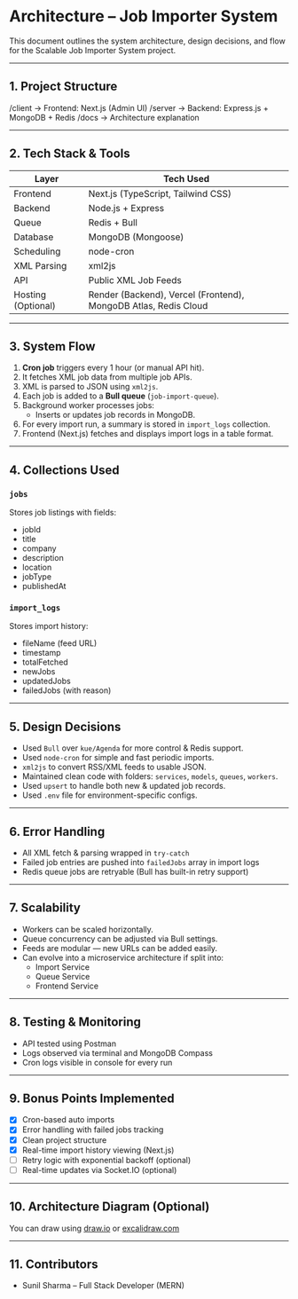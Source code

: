 # Architecture – Job Importer System

This document outlines the system architecture, design decisions, and flow for the Scalable Job Importer System project.

---

## 1. Project Structure

/client → Frontend: Next.js (Admin UI)
/server → Backend: Express.js + MongoDB + Redis
/docs → Architecture explanation

---

## 2. Tech Stack & Tools

| Layer              | Tech Used                                                       |
| ------------------ | --------------------------------------------------------------- |
| Frontend           | Next.js (TypeScript, Tailwind CSS)                              |
| Backend            | Node.js + Express                                               |
| Queue              | Redis + Bull                                                    |
| Database           | MongoDB (Mongoose)                                              |
| Scheduling         | node-cron                                                       |
| XML Parsing        | xml2js                                                          |
| API                | Public XML Job Feeds                                            |
| Hosting (Optional) | Render (Backend), Vercel (Frontend), MongoDB Atlas, Redis Cloud |

---

## 3. System Flow

1. **Cron job** triggers every 1 hour (or manual API hit).
2. It fetches XML job data from multiple job APIs.
3. XML is parsed to JSON using `xml2js`.
4. Each job is added to a **Bull queue** (`job-import-queue`).
5. Background worker processes jobs:
   - Inserts or updates job records in MongoDB.
6. For every import run, a summary is stored in `import_logs` collection.
7. Frontend (Next.js) fetches and displays import logs in a table format.

---

## 4. Collections Used

### `jobs`

Stores job listings with fields:

- jobId
- title
- company
- description
- location
- jobType
- publishedAt

### `import_logs`

Stores import history:

- fileName (feed URL)
- timestamp
- totalFetched
- newJobs
- updatedJobs
- failedJobs (with reason)

---

## 5. Design Decisions

- Used `Bull` over `kue/Agenda` for more control & Redis support.
- Used `node-cron` for simple and fast periodic imports.
- `xml2js` to convert RSS/XML feeds to usable JSON.
- Maintained clean code with folders: `services`, `models`, `queues`, `workers`.
- Used `upsert` to handle both new & updated job records.
- Used `.env` file for environment-specific configs.

---

## 6. Error Handling

- All XML fetch & parsing wrapped in `try-catch`
- Failed job entries are pushed into `failedJobs` array in import logs
- Redis queue jobs are retryable (Bull has built-in retry support)

---

## 7. Scalability

- Workers can be scaled horizontally.
- Queue concurrency can be adjusted via Bull settings.
- Feeds are modular — new URLs can be added easily.
- Can evolve into a microservice architecture if split into:
  - Import Service
  - Queue Service
  - Frontend Service

---

## 8. Testing & Monitoring

- API tested using Postman
- Logs observed via terminal and MongoDB Compass
- Cron logs visible in console for every run

---

## 9. Bonus Points Implemented

- [x] Cron-based auto imports
- [x] Error handling with failed jobs tracking
- [x] Clean project structure
- [x] Real-time import history viewing (Next.js)
- [ ] Retry logic with exponential backoff (optional)
- [ ] Real-time updates via Socket.IO (optional)

---

## 10. Architecture Diagram (Optional)

You can draw using [draw.io](https://draw.io) or [excalidraw.com](https://excalidraw.com)

---

## 11. Contributors

- Sunil Sharma – Full Stack Developer (MERN)
